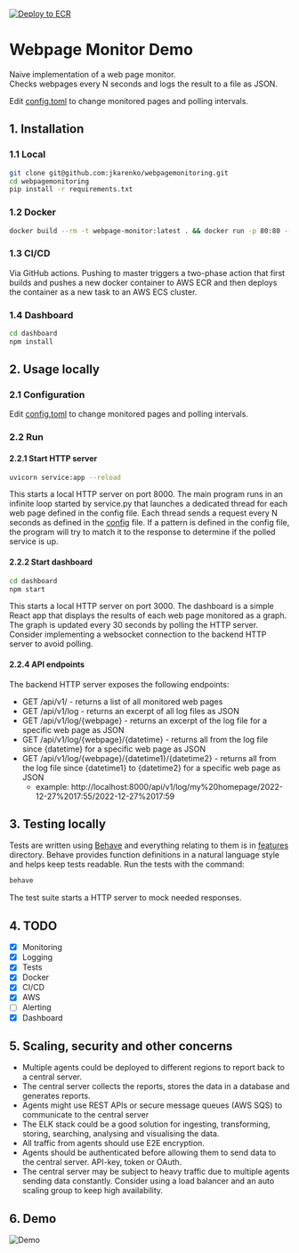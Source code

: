 [![Deploy to ECR](https://github.com/jkarenko/webpagemonitoring/actions/workflows/deploy.yml/badge.svg)](https://github.com/jkarenko/webpagemonitoring/actions/workflows/deploy.yml)

# Webpage Monitor Demo
Naive implementation of a web page monitor.  
Checks webpages every N seconds and logs the result to a file as JSON.

Edit [config.toml](config.toml) to change monitored pages and polling intervals.

## 1. Installation
### 1.1 Local

```bash
git clone git@github.com:jkarenko/webpagemonitoring.git
cd webpagemonitoring
pip install -r requirements.txt
```

### 1.2 Docker
```bash
docker build --rm -t webpage-monitor:latest . && docker run -p 80:80 --name webpage-monitor webpage-monitor:latest 
```

### 1.3 CI/CD
Via GitHub actions.
Pushing to master triggers a two-phase action that first builds and pushes a new docker container to AWS ECR and then deploys the container as a new task to an AWS ECS cluster.

### 1.4 Dashboard
```bash
cd dashboard
npm install
```


## 2. Usage locally
### 2.1 Configuration
Edit [config.toml](config.toml) to change monitored pages and polling intervals.

### 2.2 Run
#### 2.2.1 Start HTTP server
```bash
uvicorn service:app --reload
```
This starts a local HTTP server on port 8000.
The main program runs in an infinite loop started by service.py that launches a dedicated thread for each web page defined in the config file. Each thread sends a request every N seconds as defined in the [config](config.toml) file. If a pattern is defined in the config file, the program will try to match it to the response to determine if the polled service is up.

#### 2.2.2 Start dashboard
```bash
cd dashboard
npm start
```
This starts a local HTTP server on port 3000.
The dashboard is a simple React app that displays the results of each web page monitored as a graph. The graph is updated every 30 seconds by polling the HTTP server. Consider implementing a websocket connection to the backend HTTP server to avoid polling.

#### 2.2.4 API endpoints
The backend HTTP server exposes the following endpoints:
- GET /api/v1/ - returns a list of all monitored web pages
- GET /api/v1/log - returns an excerpt of all log files as JSON
- GET /api/v1/log/{webpage} - returns an excerpt of the log file for a specific web page as JSON
- GET /api/v1/log/{webpage}/{datetime} - returns all from the log file since {datetime} for a specific web page as JSON
- GET /api/v1/log/{webpage}/{datetime1}/{datetime2} - returns all from the log file since {datetime1} to {datetime2} for a specific web page as JSON
  - example: http://localhost:8000/api/v1/log/my%20homepage/2022-12-27%2017:55/2022-12-27%2017:59

## 3. Testing locally
Tests are written using [Behave](https://github.com/behave/behave) and everything relating to them is in [features](features) directory.
Behave provides function definitions in a natural language style and helps keep tests readable.
Run the tests with the command:
```bash
behave
```
The test suite starts a HTTP server to mock needed responses.


## 4. TODO
- [x] Monitoring
- [x] Logging
- [x] Tests
- [x] Docker
- [x] CI/CD
- [x] AWS
- [ ] Alerting
- [x] Dashboard

## 5. Scaling, security and other concerns
- Multiple agents could be deployed to different regions to report back to a central server.  
- The central server collects the reports, stores the data in a database and generates reports.
- Agents might use REST APIs or secure message queues (AWS SQS) to communicate to the central server
- The ELK stack could be a good solution for ingesting, transforming, storing, searching, analysing and visualising the data.
- All traffic from agents should use E2E encryption.
- Agents should be authenticated before allowing them to send data to the central server. API-key, token or OAuth.
- The central server may be subject to heavy traffic due to multiple agents sending data constantly. Consider using a load balancer and an auto scaling group to keep high availability.

## 6. Demo

![Demo](doc/demo.gif)